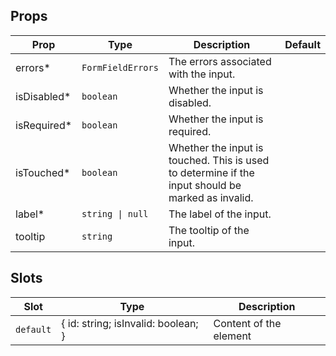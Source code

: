<!-- This file is automatically generated, do not edit manually. -->

<script setup>
import FormElementPlayground from './FormElementPlayground.vue'
</script>

<FormElementPlayground />

## Props

| Prop | Type | Description | Default |
| ---- | ---- | ----------- | ------- |
| errors* | `FormFieldErrors` | The errors associated with the input. |  |
| isDisabled* | `boolean` | Whether the input is disabled. |  |
| isRequired* | `boolean` | Whether the input is required. |  |
| isTouched* | `boolean` | Whether the input is touched. This is used to determine if the input should be marked as invalid. |  |
| label* | `string \| null` | The label of the input. |  |
| tooltip | `string` | The tooltip of the input. |  |


## Slots

| Slot | Type | Description |
| --------- | ---- | ----------- |
| `default` | \{ id: string; isInvalid: boolean; \} | Content of the element |

